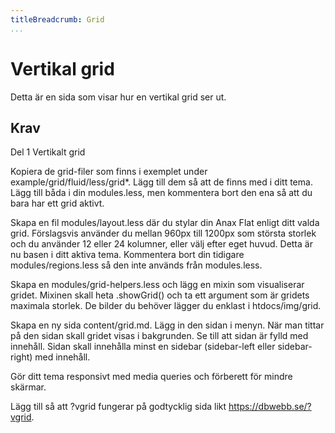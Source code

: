 ```yaml
---
titleBreadcrumb: Grid
...
```

Vertikal grid
==========================  


Detta är en sida som visar hur en vertikal grid ser ut.

Krav
---

Del 1 Vertikalt grid

Kopiera de grid-filer som finns i exemplet under example/grid/fluid/less/grid*. Lägg till dem så att de finns med i ditt tema. Lägg till båda i din modules.less, men kommentera bort den ena så att du bara har ett grid aktivt.

Skapa en fil modules/layout.less där du stylar din Anax Flat enligt ditt valda grid. Förslagsvis använder du mellan 960px till 1200px som största storlek och du använder 12 eller 24 kolumner, eller välj efter eget huvud. Detta är nu basen i ditt aktiva tema. Kommentera bort din tidigare modules/regions.less så den inte används från modules.less.

Skapa en modules/grid-helpers.less och lägg en mixin som visualiserar gridet. Mixinen skall heta .showGrid() och ta ett argument som är gridets maximala storlek. De bilder du behöver lägger du enklast i htdocs/img/grid.

Skapa en ny sida content/grid.md. Lägg in den sidan i menyn. När man tittar på den sidan skall gridet visas i bakgrunden. Se till att sidan är fylld med innehåll. Sidan skall innehålla minst en sidebar (sidebar-left eller sidebar-right) med innehåll.

Gör ditt tema responsivt med media queries och förberett för mindre skärmar.

Lägg till så att ?vgrid fungerar på godtycklig sida likt https://dbwebb.se/?vgrid.
